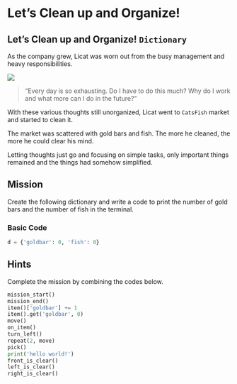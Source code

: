 # Let’s Clean up and Organize! 

## Let’s Clean up and Organize!  `Dictionary`

As the company grew, Licat was worn out from the busy management and heavy responsibilities.

![](./10.webp)

> “Every day is so exhausting. Do I have to do this much? Why do I work and what more can I do in the future?”


With these various thoughts still unorganized, Licat went to `CatsFish` market and started to clean it. 

The market was scattered with gold bars and fish. The more he cleaned, the more he could clear his mind.

Letting thoughts just go and focusing on simple tasks, only important things remained and the things had somehow simplified.


## Mission

Create the following dictionary and write a code to print the number of gold bars and the number of fish in the terminal.

### Basic Code

```python
d = {'goldbar': 0, 'fish': 0}
```


## Hints
Complete the mission by combining the codes below.
```python
mission_start()
mission_end()
item()['goldbar'] += 1
item().get('goldbar', 0)
move()
on_item()
turn_left()
repeat(2, move)
pick()
print('hello world!')
front_is_clear()
left_is_clear()
right_is_clear()
```
